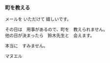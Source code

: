 ### 町を教える

メールを いただけて 嬉しいです。

その日は　用事があるので、町を　教えられません。<br/>
他の日が決まったら　鈴木先生と　会えます。

本当に　すみません。

マヌエル
